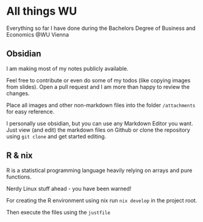 
# All things WU

Everything so far I have done during the Bachelors Degree of Business and Economics @WU Vienna

## Obsidian
I am making most of my notes publicly available. 

Feel free to contribute or even do some of my todos (like copying images from slides). Open a pull request and I am more than happy to review the changes.

Place all images and other non-markdown files into the folder `/attachments` for easy reference.

I personally use obsidian, but you can use any Markdown Editor you want. Just view (and edit) the markdown files on Github or clone the repository using `git clone` and get started editing.
## R & nix

R is a statistical programming language heavily relying on arrays and pure functions.

Nerdy Linux stuff ahead - you have been warned!

For creating the R environment using nix run `nix develop` in the project root.

Then execute the files using the `justfile`
